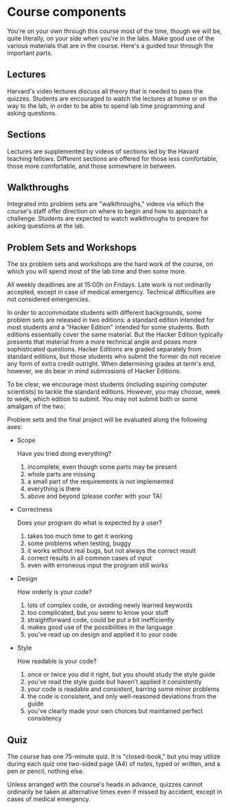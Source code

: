 # Course components

You're on your own through this course most of the time, though we will be,
quite literally, on your side when you're in the labs. Make good use of the
various materials that are in the course. Here's a guided tour through the
important parts.

## Lectures

Harvard's video lectures discuss all theory that is needed to pass the quizzes.
Students are encouraged to watch the lectures at home or on the way to the lab,
in order to be able to spend lab time programming and asking questions.

## Sections

Lectures are supplemented by videos of sections led by the Havard teaching
fellows. Different sections are offered for those less comfortable, those more comfortable, and those somewhere in between.

## Walkthroughs

Integrated into problem sets are "walkthroughs," videos via which the course's staff offer direction on where to begin and how to approach a challenge. Students are expected to watch walkthroughs to prepare for asking questions at the lab.

## Problem Sets and Workshops

The six problem sets and workshops are the hard work of the course, on which
you will spend most of the lab time and then some more.

All weekly deadlines are at 15:00h on Fridays. Late work is not ordinarily
accepted, except in case of medical emergency. Technical difficulties are not
considered emergencies.

In order to accommodate students with different backgrounds, some problem sets
are released in two editions: a standard edition intended for most students and
a "Hacker Edition" intended for some students. Both editions essentially cover
the same material. But the Hacker Edition typically presents that material from
a more technical angle and poses more sophisticated questions. Hacker Editions
are graded separately from standard editions, but those students who submit the
former do not receive any form of extra credit outright. When determining
grades at term's end, however, we do bear in mind submissions of Hacker
Editions.

To be clear, we encourage most students (including aspiring computer scientists) to tackle the standard editions. However, you may choose, week to week, which edition to submit. You may not submit both or some amalgam of the two.

Problem sets and the final project will be evaluated along the following axes:

* Scope

	Have you tried doing everything?

	1. incomplete, even though some parts may be present
	2. whole parts are missing
	3. a small part of the requirements is not implemented
	4. everything is there
	5. above and beyond (please confer with your TA)

* Correctness

	Does your program do what is expected by a user?

	1. takes too much time to get it working
	2. some problems when testing, buggy
	3. it works without real bugs, but not always the correct result
	4. correct results in all common cases of input
	5. even with erroneous input the program still works

* Design

	How orderly is your code?

	1. lots of complex code, or avoiding newly learned keywords
	2. too complicated, but you seem to know your stuff
	3. straightforward code, could be put a bit inefficiently
	4. makes good use of the possibilities in the language
	5. you've read up on design and applied it to your code

* Style

	How readable is your code?

	1. once or twice you did it right, but you should study the style guide
	2. you've read the style guide but haven't applied it consistently
	3. your code is readable and consistent, barring some minor problems
	4. the code is consistent, and only well-reasoned deviations from the guide
	5. you've clearly made your own choices but maintained perfect consistency

## Quiz

The course has one 75-minute quiz. It is "closed-book," but you may utilize during each quiz one two-sided page (A4) of notes, typed or written, and a pen or pencil, nothing else.

Unless arranged with the course's heads in advance, quizzes cannot ordinarily be taken at alternative times even if missed by accident, except in cases of medical emergency.

